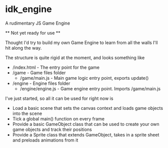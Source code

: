 # idk_engine
A rudimentary JS Game Engine

** Not yet ready for use **

Thought I'd try to build my own Game Engine to learn from all the walls I'll hit along the way.

The structure is quite rigid at the moment, and looks something like
 - /index.html - The entry point for the game
 - /game - Game files folder
   - /game/main.js - Main game logic entry point, exports update()
 - /engine - Engine files folder
   - /engine/engine.js - Game engine entry point. Imports /game/main.js

I've just started, so all it can be used for right now is
 - Load a basic scene that sets the canvas context and loads game objects into the scene
 - Tick a global main() function on every frame
 - Provide a basic GameObject class that can be used to create your own game objects and track their positions
 - Provide a Sprite class that extends GameObject, takes in a sprite sheet and preloads animations from it




